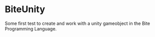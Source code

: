 # BiteUnity

Some first test to create and work with a unity gameobject in the Bite Programming Language.

